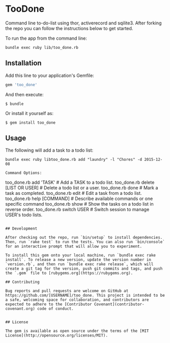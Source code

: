 # TooDone

Command line to-do-list using thor, activerecord and sqilite3. After forking the repo you can follow the instructions below to get started. 


To run the app from the command line:

``bundle exec ruby lib/too_done.rb``

## Installation

Add this line to your application's Gemfile:

```ruby
gem 'too_done'
```

And then execute:

    $ bundle

Or install it yourself as:

    $ gem install too_done

## Usage

The following will add a task to a todo list:

```
bundle exec ruby libtoo_done.rb add "laundry" -l "Chores" -d 2015-12-08

Command Options:

```
too_done.rb add 'TASK'             # Add a TASK to a todo list.
too_done.rb delete [LIST OR USER]  # Delete a todo list or a user.
too_done.rb done                   # Mark a task as completed.
too_done.rb edit                   # Edit a task from a todo list.
too_done.rb help [COMMAND]         # Describe available commands or one specific command
too_done.rb show                   # Show the tasks on a todo list in reverse order.
too_done.rb switch USER            # Switch session to manage USER's todo lists.
```

## Development

After checking out the repo, run `bin/setup` to install dependencies. Then, run `rake test` to run the tests. You can also run `bin/console` for an interactive prompt that will allow you to experiment.

To install this gem onto your local machine, run `bundle exec rake install`. To release a new version, update the version number in `version.rb`, and then run `bundle exec rake release`, which will create a git tag for the version, push git commits and tags, and push the `.gem` file to [rubygems.org](https://rubygems.org).

## Contributing

Bug reports and pull requests are welcome on GitHub at https://github.com/[USERNAME]/too_done. This project is intended to be a safe, welcoming space for collaboration, and contributors are expected to adhere to the [Contributor Covenant](contributor-covenant.org) code of conduct.


## License

The gem is available as open source under the terms of the [MIT License](http://opensource.org/licenses/MIT).

